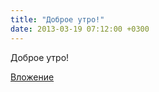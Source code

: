 ```yaml
---
title: "Доброе утро!"
date: 2013-03-19 07:12:00 +0300
---
```


Доброе утро!

[Вложение](https://vk.com/photo41076938_300425585)
